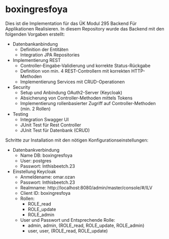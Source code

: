 # boxingresfoya
Dies ist die Implementation für das ÜK Modul 295 Backend Für Applikationen Realisieren.
In diesem Repository wurde das Backend mit den folgenden Vorgaben erstellt:
* Datenbankanbindung
    * Definition der Entitäten
    * Integration JPA Repositories
* Implementierung REST
    * Controller-Eingabe-Validierung und korrekte Status-Rückgabe
    * Definition von min. 4 REST-Controllern mit korrekten HTTP-Methoden
    * Implementierung Services mit CRUD-Operationen
* Security
    * Setup und Anbindung OAuth2-Server (Keycloak)
    * Absicherung von Controller-Methoden mittels Tokens
    * Implementierung rollenbasierter Zugriff auf Controller-Methoden (min. 2 Rollen)
* Testing
    * Integration Swagger UI
    * JUnit Test für Rest Controller
    * JUnit Test für Datenbank (CRUD)

Schritte zur Installation mit den nötigen Konfigurationseinstellungen:
* Datenbankverbindung
  * Name DB: boxingresfoya
  * User: postgres
  * Passwort: Inthisbeetch.23
* Einstellung Keycloak
  * Anmeldename: omar.ozan
  * Passwort: Inthisbeetch.23
  * Realmname: http://localhost:8080/admin/master/console/#/ILV
  * Client ID: boxingresfoya
  * Rollen:
    * ROLE_read
    * ROLE_update
    * ROLE_admin
  * User und Passwort und Entsprechende Rolle:
    * admin, admin, (ROLE_read, ROLE_update, ROLE_admin)
    * user, user, (ROLE_read, ROLE_update)